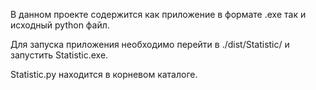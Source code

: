 В данном проекте содержится как приложение в формате .exe так и исходный python файл.

Для запуска приложения необходимо перейти в ./dist/Statistic/ и запустить Statistic.exe.

Statistic.py находится в корневом каталоге.
